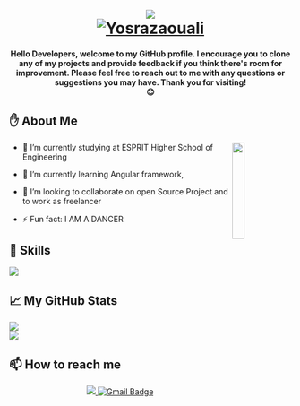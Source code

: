 <h1 align="center">
<br>
<img align="center" src="https://media.giphy.com/media/jIgXf4hgbHCeKiXpvt/giphy.gif">
  <br/>
  <a href="https://github.com/ahlem-phantom">
    <img src="https://readme-typing-svg.herokuapp.com/?font=Caveat&size=36&color=157DEC&center=true&vCenter=true&lines=Hi%2C+I%27m+Yosra;Software+Developer" alt="Yosrazaouali" /></a>
  
</h1>

</p>
<h4 align="center">
Hello Developers, welcome to my GitHub profile. I encourage you to clone any of my projects and provide feedback if you think there's room for improvement.
  Please feel free to reach out to me with any questions or suggestions you may have. Thank you for visiting!

 <br>
 😊
</h4> 

## :hand: About Me


<!-- <img width="55%" align="right" alt="Github" src="https://raw.githubusercontent.com/onimur/.github/master/.resources/git-header.svg" /> -->
<img width="21%" align="right" src="https://github.com/mayankchaudhary26/Cool-Readme-ideas/blob/master/data/night%20code.gif" />

- 🔭 I’m currently studying at ESPRIT Higher School of Engineering
  
- 🌱 I’m currently learning Angular framework, 
  
- 👯 I’m looking to collaborate on open Source Project and to work as freelancer
  
- ⚡ Fun fact: I AM A DANCER

## 🚀 Skills
  <a href="https://skillicons.dev">
    <img src="https://skillicons.dev/icons?i=symfony,java,c,html,css,bootstrap,angular,dotnet,spring,mysql,git,maven,eclipse,vscode,idea,postman" />
  </a>
  
## :chart_with_upwards_trend: My GitHub Stats
<img src="https://github-readme-stats.vercel.app/api?username=Yosrazaouali&show_icons=true&theme=radical" /><br/>
<img src="https://streak-stats.demolab.com/?user=Yosrazaouali&theme=dark" />

## 📫 How to reach me 
  <div id="badges"align="center">
   <a href="https://www.linkedin.com/in/yosra-zaouali-12a51b234/">
    <img src="https://img.shields.io/badge/LinkedIn-0077B5?style=for-the-badge&logo=linkedin&logoColor=white"/>
  </a>
  <a href="mailto:zaoualiyosra6@gmail.com">
    <img src="https://img.shields.io/badge/Gmail-D14836?style=for-the-badge&logo=gmail&logoColor=white" alt="Gmail Badge"/>
  </a>
     </div>










<!--
**Yosrazaouali/Yosrazaouali** is a ✨ _special_ ✨ repository because its `README.md` (this file) appears on your GitHub profile.

Here are some ideas to get you started:

- 🔭 I’m currently working on ...
- 🌱 I’m currently learning ...
- 👯 I’m looking to collaborate on ...
- 🤔 I’m looking for help with ...
- 💬 Ask me about ...
- 📫 How to reach me: ...
- 😄 Pronouns: ...
- ⚡ Fun fact: ...
-->
